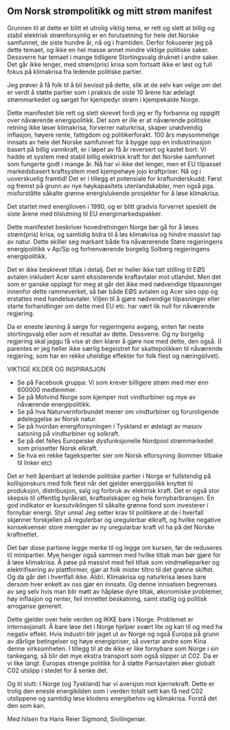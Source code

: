 ## Om Norsk strømpolitikk og mitt strøm manifest

Grunnen til at dette er blitt et utrolig viktig tema, er rett og slett at billig og stabil elektrisk strømforsynlig
er en forutsetning for hele det Norske samfunnet, de siste hundre år, nå og i framtiden. Derfor fokuserer jeg på dette temaet,
og ikke en hel masse annet mindre viktige politiske saker. Dessverre har temaet i mange tidligere Stortingsvalg
druknet i andre saker. Det går ikke lenger, med strøm(pris) krisa som fortsatt ikke er løst og full fokus på klimakrisa
fra ledende politiske partier.

Jeg prøver å få  folk til å bli bevisst på dette, slik at de selv kan velge om det er verdt å støtte partier som i praksis de
siste 10 årene har ødelagt strømmarkedet og sørget for kjempedyr strøm i kjempekalde Norge. 

Dette manifestet ble rett og slett skrevet fordi jeg er fly forbanna og oppgitt over nåværende energipolitikk.
Det som er ille er at nåværende politiske retning ikke løser klimakrisa, forverrer naturkrisa, 
skaper unødvendig inflasjon, høyere rente, fattigdom og politikerforakt. 100 års møysommelige innsats av hele det Norske samfunnet
for å bygge opp en industrinasjon basert på billig vannkraft, er i løpet av få år reversert og kastet bort.
Vi hadde et system med stabil billig elektrisk kraft for det Norske samfunnet som fungerte godt i mange år.
Nå har vi ikke det lenger, men et EU tilpasset markedsbasert kraftsystem med kjempehøye jojo kraftpriser.  Nå og i 
uoverskuelig framtid! Det er i tillegg et potensiale for kraftunderskudd: Først og fremst på grunn av nye høykapasitets utenlandskabler, 
men også pga. misforståtte såkalte grønne energislukende prosjekter for å løse klimakrisa.  

Det startet med energiloven i 1990, og er blitt gradvis forverret spesielt de siste årene med tilslutning til EU energimarkedspakker.

Dette manifestet beskriver hovedretningen Norge bør gå for å løses strøm(pris) krisa, og samtidig bidra til å løs
klimakrisa og hindre massivt tap av natur. Dette skiller seg markant både fra nåværerende
Støre regjeringens energipolitikk v Ap/Sp og forhenværende borgelig Solberg regjeringens energipolitikk.

Det er ikke beskrevet tiltak i detalj. Det er heller ikke tatt stilling til EØS avtalen inkludert Acer 
samt eksisterende kraftavtaler mot utlandet. Men det som er ganske opplagt for meg at går det ikke
med nødvendige tilpasninger innenfor dette rammeverket, så bør både EØS avtalen og Acer sies opp og erstattes med
handelsavtaler. Viljen til å gjøre nødvendige tilpasninger eller starte forhandlinger om dette med EU etc. har vært
lik null for nåværende regjering. 

Da er eneste løsning å sørge for regjeringens avgang, enten før neste
stortingsvalg eller som et resultat av dette. Dessverre. Og ny borgelig regjering skal jaggu få vise at den klarer å gjøre
noe med dette, den også. (I parentes er jeg heller ikke særlig begeistret for skattepolikken til nåværende regjering,
som har en rekke uheldige effekter for folk flest og næringslivet).

VIKTIGE KILDER OG INSPIRASJON

- Se på Facebook gruppa: Vi som krever billigere strøm med mer enn 600000 medlemmer.
- Se på Motvind Norge som kjemper mot vindturbiner og mye av nåværende energipolitikk.
- Se på hva Naturvernforbundet mener om vindturbiner og foruroligende ødeleggelse av Norsk natur.
- Se på hvordan energiforsyningen i Tyskland er ødelagt av massiv satsning på vindturbiner og solkraft.
- Se på det felles Europeiske dysfunksjonelle Nordpool strømmarkedet som prissetter Norsk elkraft.
- Se hva en rekke fageksperter sier om Norsk elforsyning (kommer tilbake til linker etc)

Det er helt åpenbart at ledende politiske partier i Norge er fullstendig på kollisjonskurs med folk flest når det
gjelder energipolikk knyttet til produksjon, distribusjon, salg og forbruk av elektrisk kraft. 
Det er også stor skepsis til offentlig byråkrati, kraftselskaper og hele fornybarbransjen. 
En god indikator er kursutviklingen til såkalte grønne fond som investerer i fornybar energi. Styr unna!
Jeg setter krav til politikere at de i hverfall skjønner forskjellen på regulerbar og uregulerbar elkraft,
og hvilke negative konsekvenser store mengder av ny uregularbar kraft vil ha på det Norske kraftnettet.

Det bør disse partiene legge merke til og legge om kursen, før de reduseres til minipartier. 
Mye henger også sammen med hvilke tiltak man bør gjøre for å løse klimakrisa. 
Å pøse på massivt med feil tiltak som vindmølleparker og elektrifisering av plattformer, 
gjør at  folk mister tiltro til det grønne skiftet. 
Og da går det i hvertfall ikke. Aldri. Klimakrisa og naturkrisa løses bare dersom hver enkelt av oss gjør en innsats.
Og denne innsatsen begrenses av seg selv hvis man blir møtt av håpløse dyre tiltak, økonomiske
problemer, høy inflasjon og renter, feil innrettet beskatning, samt statlig og politisk arroganse generelt.

Dette gjelder over hele verden og IKKE bare i Norge. Problemet er  internasjonalt. 
Å bare løse det i Norge hjelper svært lite og kan til og med ha negativ effekt.
Hvis industri blir jaget ut av Norge og også Europa på grunn av dårlige betingelser og høye energipriser,
så overtar andre som Kina denne virksomheten.  I tillegg til at de ikke er like fornybare som Norge i sin tankegang, 
så blir det mye ekstra transport som også slipper ut C02. Da er vi like langt. 
Europas strenge politikk for å støtte Parisavtalen øker globalt C02 utslipp i stedet for å senke det.

Og til slutt: I Norge (og Tyskland) har vi aversjon mot kjernekraft. Dette er trolig den eneste energikilden 
som i verden totalt sett  kan få  ned C02 utslippene og samtidig løse klodens energibehov og klimakrisa.
Forstå det den som kan.

Med hilsen fra Hans Reier Sigmond, Sivilingeniør.


